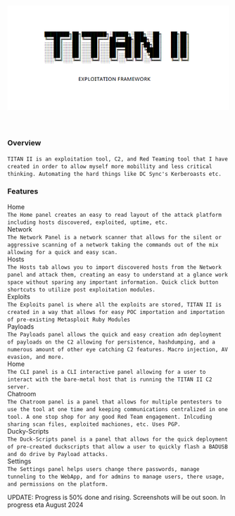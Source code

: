 <span style="background:white">
<h1 align="center">
  <br>
  <a href="https://github.com/her3ticAVI/TITANII"><img src="./images/banner.png" alt="TITANII"></a>
  <br>
  <br>
</h1>

### Overview
```TITAN II is an exploitation tool, C2, and Red Teaming tool that I have created in order to allow myself more mobillity and less critical thinking. Automating the hard things like DC Sync's Kerberoasts etc.```

### Features
Home
<br>
```The Home panel creates an easy to read layout of the attack platform including hosts discovered, exploited, uptime, etc.```
<br>
Network
<br>
```The Network Panel is a network scanner that allows for the silent or aggressive scanning of a network taking the commands out of the mix allowing for a quick and easy scan.```
<br>
Hosts
<br>
```The Hosts tab allows you to import discovered hosts from the Network panel and attack them, creating an easy to understand at a glance work space without sparing any important information. Quick click button shortcuts to utilize post exploitation modules.```
<br>
Exploits
<br>
```The Exploits panel is where all the exploits are stored, TITAN II is created in a way that allows for easy POC importation and importation of pre-existing Metasploit Ruby Modules```
<br>
Payloads
<br>
```The Payloads panel allows the quick and easy creation adn deployment of payloads on the C2 allowing for persistence, hashdumping, and a numerous amount of other eye catching C2 features. Macro injection, AV evasion, and more.```
<br>
Home
<br>
```The CLI panel is a CLI interactive panel allowing for a user to interact with the bare-metal host that is running the TITAN II C2 server.```
<br>
Chatroom
<br>
```The Chatroom panel is a panel that allows for multiple pentesters to use the tool at one time and keeping communications centralized in one tool. A one stop shop for any good Red Team engagement. Inlcuding sharing scan files, exploited machiones, etc. Uses PGP.```
<br>
Ducky-Scripts
<br>
```The Duck-Scripts panel is a panel that allows for the quick deployment of pre-created duckscripts that allow a user to quickly flash a BADUSB and do drive by Payload attacks.```
<br>
Settings
<br>
```The Settings panel helps users change there passwords, manage tunneling to the WebApp, and for admins to manage users, there usage, and permissions on the platform.```

UPDATE: Progress is 50% done and rising. Screenshots will be out soon.
In progress eta August 2024
